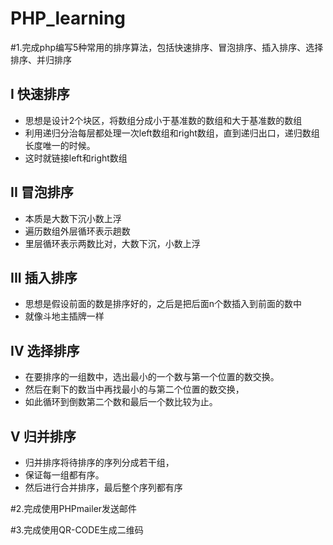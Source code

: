 # PHP_learning
#1.完成php编写5种常用的排序算法，包括快速排序、冒泡排序、插入排序、选择排序、并归排序
 ## I  快速排序
 * 思想是设计2个块区，将数组分成小于基准数的数组和大于基准数的数组
 * 利用递归分治每层都处理一次left数组和right数组，直到递归出口，递归数组长度唯一的时候。
 * 这时就链接left和right数组
 
 ## II 冒泡排序
 * 本质是大数下沉小数上浮
 * 遍历数组外层循环表示趟数
 * 里层循环表示两数比对，大数下沉，小数上浮
 
 ## III 插入排序
 * 思想是假设前面的数是排序好的，之后是把后面n个数插入到前面的数中
 * 就像斗地主插牌一样
 
 ## IV 选择排序
 * 在要排序的一组数中，选出最小的一个数与第一个位置的数交换。
 * 然后在剩下的数当中再找最小的与第二个位置的数交换，
 * 如此循环到倒数第二个数和最后一个数比较为止。
 
 ## V 归并排序
 * 归并排序将待排序的序列分成若干组，
 * 保证每一组都有序。
 * 然后进行合并排序，最后整个序列都有序
 
 #2.完成使用PHPmailer发送邮件
 
 #3.完成使用QR-CODE生成二维码

